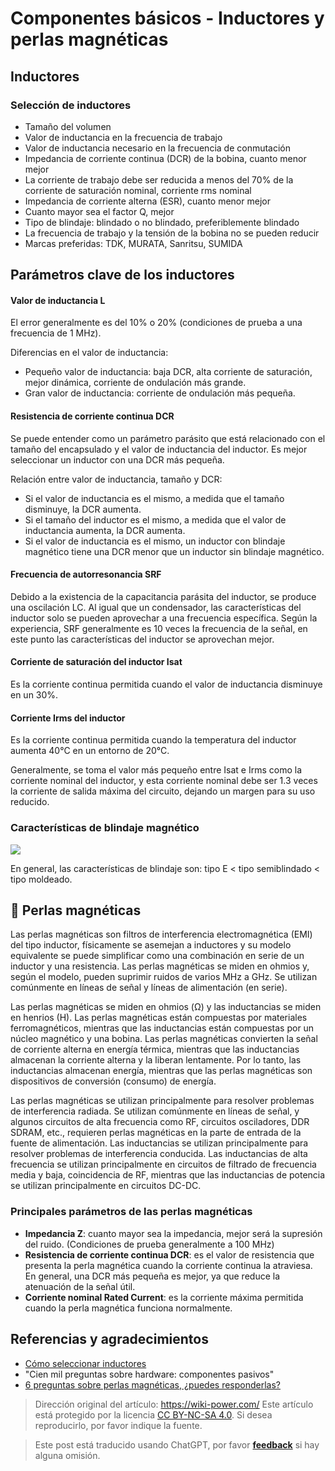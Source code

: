 # Componentes básicos - Inductores y perlas magnéticas

## Inductores

### Selección de inductores

- Tamaño del volumen
- Valor de inductancia en la frecuencia de trabajo
- Valor de inductancia necesario en la frecuencia de conmutación
- Impedancia de corriente continua (DCR) de la bobina, cuanto menor mejor
- La corriente de trabajo debe ser reducida a menos del 70% de la corriente de saturación nominal, corriente rms nominal
- Impedancia de corriente alterna (ESR), cuanto menor mejor
- Cuanto mayor sea el factor Q, mejor
- Tipo de blindaje: blindado o no blindado, preferiblemente blindado
- La frecuencia de trabajo y la tensión de la bobina no se pueden reducir
- Marcas preferidas: TDK, MURATA, Sanritsu, SUMIDA

## Parámetros clave de los inductores

#### Valor de inductancia L

El error generalmente es del 10% o 20% (condiciones de prueba a una frecuencia de 1 MHz).

Diferencias en el valor de inductancia:

- Pequeño valor de inductancia: baja DCR, alta corriente de saturación, mejor dinámica, corriente de ondulación más grande.
- Gran valor de inductancia: corriente de ondulación más pequeña.

#### Resistencia de corriente continua DCR

Se puede entender como un parámetro parásito que está relacionado con el tamaño del encapsulado y el valor de inductancia del inductor. Es mejor seleccionar un inductor con una DCR más pequeña.

Relación entre valor de inductancia, tamaño y DCR:

- Si el valor de inductancia es el mismo, a medida que el tamaño disminuye, la DCR aumenta.
- Si el tamaño del inductor es el mismo, a medida que el valor de inductancia aumenta, la DCR aumenta.
- Si el valor de inductancia es el mismo, un inductor con blindaje magnético tiene una DCR menor que un inductor sin blindaje magnético.

#### Frecuencia de autorresonancia SRF

Debido a la existencia de la capacitancia parásita del inductor, se produce una oscilación LC. Al igual que un condensador, las características del inductor solo se pueden aprovechar a una frecuencia específica. Según la experiencia, SRF generalmente es 10 veces la frecuencia de la señal, en este punto las características del inductor se aprovechan mejor.

#### Corriente de saturación del inductor Isat

Es la corriente continua permitida cuando el valor de inductancia disminuye en un 30%.

#### Corriente Irms del inductor

Es la corriente continua permitida cuando la temperatura del inductor aumenta 40°C en un entorno de 20°C.

Generalmente, se toma el valor más pequeño entre Isat e Irms como la corriente nominal del inductor, y esta corriente nominal debe ser 1.3 veces la corriente de salida máxima del circuito, dejando un margen para su uso reducido.

### Características de blindaje magnético

![](https://media.wiki-power.com/img/20210723134135.png)

En general, las características de blindaje son: tipo E < tipo semiblindado < tipo moldeado.

## 🚧 Perlas magnéticas

Las perlas magnéticas son filtros de interferencia electromagnética (EMI) del tipo inductor, físicamente se asemejan a inductores y su modelo equivalente se puede simplificar como una combinación en serie de un inductor y una resistencia. Las perlas magnéticas se miden en ohmios y, según el modelo, pueden suprimir ruidos de varios MHz a GHz. Se utilizan comúnmente en líneas de señal y líneas de alimentación (en serie).

Las perlas magnéticas se miden en ohmios (Ω) y las inductancias se miden en henrios (H). Las perlas magnéticas están compuestas por materiales ferromagnéticos, mientras que las inductancias están compuestas por un núcleo magnético y una bobina. Las perlas magnéticas convierten la señal de corriente alterna en energía térmica, mientras que las inductancias almacenan la corriente alterna y la liberan lentamente. Por lo tanto, las inductancias almacenan energía, mientras que las perlas magnéticas son dispositivos de conversión (consumo) de energía.

Las perlas magnéticas se utilizan principalmente para resolver problemas de interferencia radiada. Se utilizan comúnmente en líneas de señal, y algunos circuitos de alta frecuencia como RF, circuitos osciladores, DDR SDRAM, etc., requieren perlas magnéticas en la parte de entrada de la fuente de alimentación. Las inductancias se utilizan principalmente para resolver problemas de interferencia conducida. Las inductancias de alta frecuencia se utilizan principalmente en circuitos de filtrado de frecuencia media y baja, coincidencia de RF, mientras que las inductancias de potencia se utilizan principalmente en circuitos DC-DC.

### Principales parámetros de las perlas magnéticas

- **Impedancia Z**: cuanto mayor sea la impedancia, mejor será la supresión del ruido. (Condiciones de prueba generalmente a 100 MHz)
- **Resistencia de corriente continua DCR**: es el valor de resistencia que presenta la perla magnética cuando la corriente continua la atraviesa. En general, una DCR más pequeña es mejor, ya que reduce la atenuación de la señal útil.
- **Corriente nominal Rated Current**: es la corriente máxima permitida cuando la perla magnética funciona normalmente.

## Referencias y agradecimientos

- [Cómo seleccionar inductores](https://mp.weixin.qq.com/s/d0rs7d7HB1IaxVe6KhHV2g)
- "Cien mil preguntas sobre hardware: componentes pasivos"
- [6 preguntas sobre perlas magnéticas, ¿puedes responderlas?](https://mp.weixin.qq.com/s/3b5ImnLcfIQbvO-lG-h7PQ)

> Dirección original del artículo: <https://wiki-power.com/>
> Este artículo está protegido por la licencia [CC BY-NC-SA 4.0](https://creativecommons.org/licenses/by/4.0/deed.zh). Si desea reproducirlo, por favor indique la fuente.

> Este post está traducido usando ChatGPT, por favor [**feedback**](https://github.com/linyuxuanlin/Wiki_MkDocs/issues/new) si hay alguna omisión.
